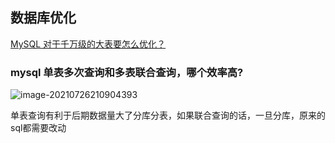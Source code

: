 

## 数据库优化

[MySQL 对于千万级的大表要怎么优化？](https://www.zhihu.com/question/19719997/answer/81930332)

### mysql 单表多次查询和多表联合查询，哪个效率高?

![image-20210726210904393](https://gitee.com/koala010/typora/raw/master/img/20210726210911.png)



单表查询有利于后期数据量大了分库分表，如果联合查询的话，一旦分库，原来的sql都需要改动

